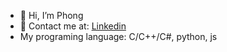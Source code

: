 - 👋 Hi, I’m Phong
- 👀 Contact me at: [Linkedin](www.linkedin.com/in/karldragon)
- My programing language: C/C++/C#, python, js
<!---
KarlDragon/KarlDragon is a ✨ special ✨ repository because its `README.md` (this file) appears on your GitHub profile.
You can click the Preview link to take a look at your changes.
--->

